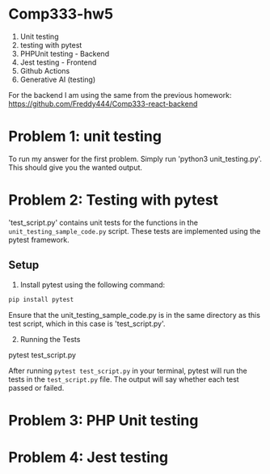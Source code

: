 # Comp333-hw5
1. Unit testing
2. testing with pytest
3. PHPUnit testing - Backend
4. Jest testing - Frontend
5. Github Actions
6. Generative AI (testing)

For the backend I am using the same from the previous homework: https://github.com/Freddy444/Comp333-react-backend

# Problem 1: unit testing
To run my answer for the first problem. Simply run 'python3 unit_testing.py'. This should give you the wanted output.
 
# Problem 2: Testing with pytest

'test_script.py' contains unit tests for the functions in the `unit_testing_sample_code.py` script. These tests are implemented using the pytest framework.


## Setup

1. Install pytest using the following command:

```bash
pip install pytest
```

Ensure that the unit_testing_sample_code.py is in the same directory as this test script, which in this case is 'test_script.py'.


2. Running the Tests

pytest test_script.py

After running `pytest test_script.py` in your terminal, pytest will run the tests in the `test_script.py` file. The output will say whether each test passed or failed.


# Problem 3: PHP Unit testing 

# Problem 4: Jest testing
